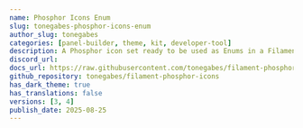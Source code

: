 ```yaml
---
name: Phosphor Icons Enum
slug: tonegabes-phosphor-icons-enum
author_slug: tonegabes
categories: [panel-builder, theme, kit, developer-tool]
description: A Phosphor icon set ready to be used as Enums in a Filament 4 application.
discord_url:
docs_url: https://raw.githubusercontent.com/tonegabes/filament-phosphor-icons/refs/heads/main/README.md
github_repository: tonegabes/filament-phosphor-icons
has_dark_theme: true
has_translations: false
versions: [3, 4]
publish_date: 2025-08-25
---
```


